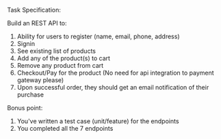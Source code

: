 Task Specification:

Build an REST API to:

1. Ability for users to register (name, email, phone, address)
2. Signin
3. See existing list of products
4. Add any of the product(s) to cart
5. Remove any product from cart
6. Checkout/Pay for the product (No need for api integration to payment gateway please)
7. Upon successful order, they should get an email notification of their purchase

Bonus point:

1. You've written a test case (unit/feature) for the endpoints
2. You completed all the 7 endpoints
